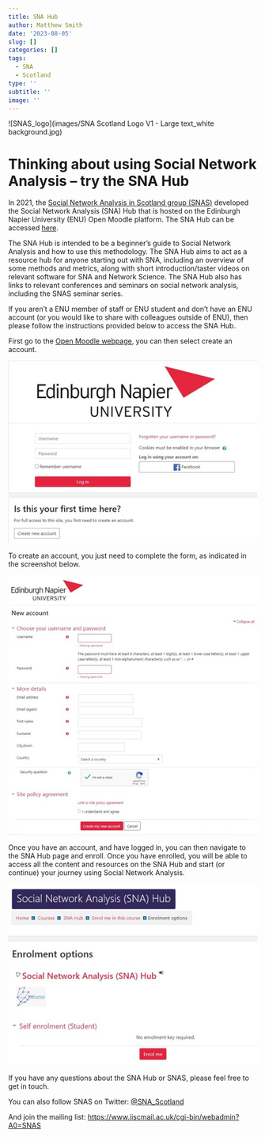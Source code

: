 ```yaml
---
title: SNA Hub
author: Matthew Smith
date: '2023-08-05'
slug: []
categories: []
tags:
  - SNA
  - Scotland
type: ''
subtitle: ''
image: ''
---
```


![SNAS_logo](images/SNA Scotland Logo V1 - Large text_white background.jpg)  

# Thinking about using Social Network Analysis – try the SNA Hub
In 2021, the [Social Network Analysis in Scotland group (SNAS)](https://www.sps.ed.ac.uk/research/research-project/social-network-analysis-scotland-group-snas) developed the Social Network Analysis (SNA) Hub that is hosted on the Edinburgh Napier University (ENU) Open Moodle platform. The SNA Hub can be accessed [here](https://open.napier.ac.uk/course/view.php?id=40).

The SNA Hub is intended to be a beginner’s guide to Social Network Analysis and how to use this methodology. The SNA Hub aims to act as a resource hub for anyone starting out with SNA, including an overview of some methods and metrics, along with short introduction/taster videos on relevant software for SNA and Network Science. The SNA Hub also has links to relevant conferences and seminars on social network analysis, including the SNAS seminar series. 

If you aren’t a ENU member of staff or ENU student and don’t have an ENU account (or you would like to share with colleagues outside of ENU), then please follow the instructions provided below to access the SNA Hub. 

First go to the [Open Moodle webpage](https://open.napier.ac.uk/), you can then select create an account.

![ENU_create_account](images/ENU_create_account.jpg)

To create an account, you just need to complete the form, as indicated in the screenshot below. 

![ENU_account_form](images/ENU_account_form.jpg)

Once you have an account, and have logged in, you can then navigate to the SNA Hub page and enroll. Once you have enrolled, you will be able to access all the content and resources on the SNA Hub and start (or continue) your journey using Social Network Analysis. 

![ENU_SNAHUB_enroll](images/ENU_SNAHUB_enroll.jpg)

If you have any questions about the SNA Hub or SNAS, please feel free to get in touch. 

You can also follow SNAS on Twitter: [@SNA_Scotland](https://twitter.com/SNA_Scotland)

And join the mailing list: https://www.jiscmail.ac.uk/cgi-bin/webadmin?A0=SNAS 
